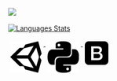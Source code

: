 
<img src="http://cdn.sci-news.com/images/enlarge4/image_5797e-Jupiter.jpg"></br>

<!--[![Nicolas Castagnola Stats](https://github-readme-stats.vercel.app/api?username=NicolasCastagnola&theme=tokyonight)](https://github.com/NicolasCastagnola/github-readme-stats)-->

[![Languages Stats](https://github-readme-stats.vercel.app/api/top-langs/?username=NicolasCastagnola&layout=compact&theme=tokyonight)](https://github.com/NicolasCastagnola/github-readme-stats)

<p>
  <a href="https://unity.com/">
    <img src="https://github.com/NicolasCastagnola/NicolasCastagnola/blob/main/Resources/unity3.svg" alt="Unity" style="vertical-align:top; margin:4px">
  </a>  
  <a href="https://www.python.org/">
    <img src="https://github.com/NicolasCastagnola/NicolasCastagnola/blob/main/Resources/python2.svg" alt="Python" style="vertical-align:top; margin:4px">
  </a>
  <a href="https://getbootstrap.com/">
    <img src="https://github.com/NicolasCastagnola/NicolasCastagnola/blob/main/Resources/boot1.svg" alt="BootStrap" style="vertical-align:top; margin:4px">
  </a>
</p>
